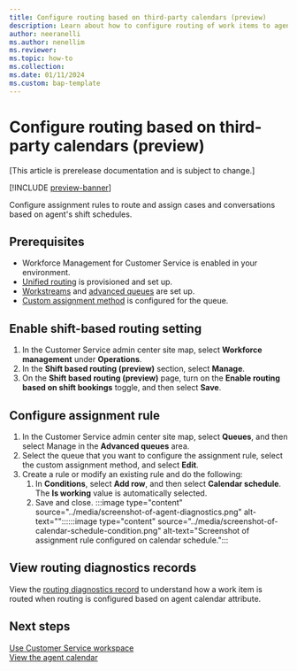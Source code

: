 ```yaml
---
title: Configure routing based on third-party calendars (preview)
description: Learn about how to configure routing of work items to agents based on third-party calendars.
author: neeranelli
ms.author: nenellim
ms.reviewer: 
ms.topic: how-to
ms.collection: 
ms.date: 01/11/2024
ms.custom: bap-template
---
```


# Configure routing based on third-party calendars (preview)

[This article is prerelease documentation and is subject to change.]

[!INCLUDE [preview-banner](../../../shared-content/shared/preview-includes/preview-note.md)]

Configure assignment rules to route and assign cases and conversations based on agent's shift schedules.

## Prerequisites

- Workforce Management for Customer Service is enabled in your environment.
- [Unified routing](provision-unified-routing.md) is provisioned and set up.
- [Workstreams](create-workstreams.md) and [advanced queues](queues-omnichannel.md) are set up.
- [Custom assignment method](configure-assignment-rules.md) is configured for the queue.

## Enable shift-based routing setting

1. In the Customer Service admin center site map, select **Workforce management** under **Operations**.
1. In the **Shift based routing (preview)** section, select **Manage**.
1. On the **Shift based routing (preview)** page, turn on the **Enable routing based on shift bookings** toggle, and then select **Save**.

## Configure assignment rule

1. In the Customer Service admin center site map, select **Queues**, and then select Manage in the **Advanced queues** area.
1. Select the queue that you want to configure the assignment rule, select the custom assignment method, and select **Edit**.
1. Create a rule or modify an existing rule and do the following:
    1. In **Conditions**, select **Add row**, and then select **Calendar schedule**. The **Is working** value is automatically selected.
    1. Save and close.
       :::image type="content" source="../media/screenshot-of-agent-diagnostics.png" alt-text=""::::::image type="content" source="../media/screenshot-of-calendar-schedule-condition.png" alt-text="Screenshot of assignment rule configured on calendar schedule.":::

## View routing diagnostics records

View the [routing diagnostics record](unified-routing-diagnostics.md) to understand how a work item is routed when routing is configured based on agent calendar attribute.

## Next steps

[Use Customer Service workspace](../implement/csw-overview.md)  
[View the agent calendar](use/use-agent-calendar.md)  
